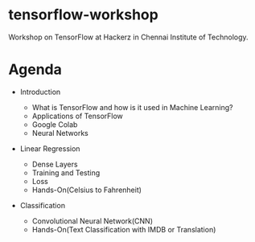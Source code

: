 # tensorflow-workshop
Workshop on TensorFlow at Hackerz in Chennai Institute of Technology.


# Agenda

- Introduction
  - What is TensorFlow and how is it used in Machine Learning?
  - Applications of TensorFlow
  - Google Colab
  - Neural Networks

- Linear Regression
  - Dense Layers
  - Training and Testing
  - Loss
  - Hands-On(Celsius to Fahrenheit)

- Classification
  - Convolutional Neural Network(CNN)
  - Hands-On(Text Classification with IMDB or Translation)
